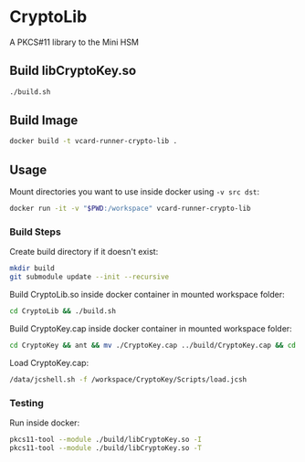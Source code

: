 # CryptoLib

A PKCS#11 library to the Mini HSM

## Build libCryptoKey.so

```bash
./build.sh
```

## Build Image

```bash
docker build -t vcard-runner-crypto-lib .
```

## Usage

Mount directories you want to use inside docker using `-v src dst`:

```bash
docker run -it -v "$PWD:/workspace" vcard-runner-crypto-lib 
```

### Build Steps

Create build directory if it doesn't exist:

```bash
mkdir build
git submodule update --init --recursive
```

Build CryptoLib.so inside docker container in mounted workspace folder:

```bash
cd CryptoLib && ./build.sh
```

Build CryptoKey.cap inside docker container in mounted workspace folder:

```bash
cd CryptoKey && ant && mv ./CryptoKey.cap ../build/CryptoKey.cap && cd ..
```

Load CryptoKey.cap:

```bash
/data/jcshell.sh -f /workspace/CryptoKey/Scripts/load.jcsh 
```

### Testing

Run inside docker:

```bash
pkcs11-tool --module ./build/libCryptoKey.so -I
pkcs11-tool --module ./build/libCryptoKey.so -T
```
